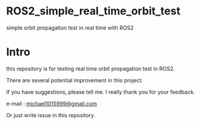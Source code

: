 # ROS2_simple_real_time_orbit_test
simple orbit propagation test in real time with ROS2

# Intro
this repository is for testing real time orbit propagation test in ROS2.

There are several potential improvement in this project.

If you have suggestions, please tell me. I really thank you for your feedback.

e-mail : michael1015999@gmail.com

Or just write issue in this repository.
